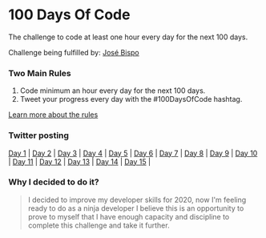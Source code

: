 # 100 Days Of Code
The challenge to code at least one hour every day for the next 100 days.

Challenge being fulfilled by: [José Bispo](https://github.com/josebispo)

### Two Main Rules
1.  Code minimum an hour every day for the next 100 days.
2.  Tweet your progress every day with the #100DaysOfCode hashtag.

[Learn more about the rules](https://www.100daysofcode.com/rules)

### Twitter posting
[Day 1](https://twitter.com/Josebis1990/status/1209173928524079104) |
[Day 2](https://twitter.com/Josebis1990/status/1209589762140594183) |
[Day 3](https://twitter.com/Josebis1990/status/1211368711053094913) |
[Day 4](https://twitter.com/Josebis1990/status/1212564166805987329) |
[Day 5](https://twitter.com/Josebis1990/status/1213592804653441024) |
[Day 6](https://twitter.com/Josebis1990/status/1214355093040046082) |
[Day 7](https://twitter.com/Josebis1990/status/1215431281774944258) |
[Day 8](https://twitter.com/Josebis1990/status/1216183978975289346) |
[Day 9](https://twitter.com/Josebis1990/status/1216481462427488257) |
[Day 10](https://twitter.com/Josebis1990/status/1219964726760869898) |
[Day 11](https://twitter.com/Josebis1990/status/1219984301145645057) |
[Day 12](https://twitter.com/Josebis1990/status/1224413703120064513) |
[Day 13](https://twitter.com/Josebis1990/status/1225162261930500097) |
[Day 14](https://twitter.com/Josebis1990/status/1251169853936934918) |
[Day 15](https://twitter.com/Josebis1990/status/1252404230897336320) |


### Why I decided to do it?

>  I decided to improve my developer skills for 2020, now I'm feeling ready to do as a ninja developer
  I believe this is an opportunity to prove to myself that I have enough capacity and discipline to complete this challenge and take it further.
